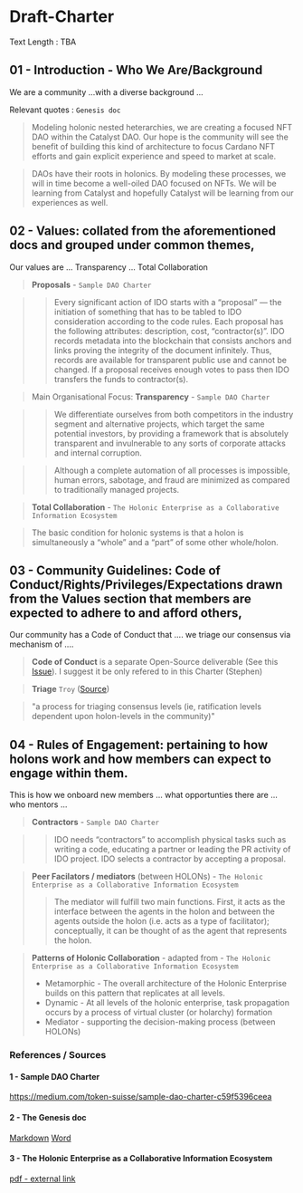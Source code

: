 # Draft-Charter
Text Length : TBA


## 01 - Introduction - Who We Are/Background

We are a community ...with a diverse background ...

Relevant quotes : `Genesis doc`

> Modeling holonic nested heterarchies, we are creating a focused NFT DAO within the Catalyst DAO.  Our hope is the community will see the benefit of building this kind of architecture to focus Cardano NFT efforts and gain explicit experience and speed to market at scale.  

> DAOs have their roots in holonics. By modeling these processes, we will in time become a well-oiled DAO focused on NFTs. We will be learning from Catalyst and hopefully Catalyst will be learning from our experiences as well.


## 02 - Values: collated from the aforementioned docs and grouped under common themes,

Our values are ... Transparency ... Total Collaboration

> **Proposals** - `Sample DAO Charter`

> > Every significant action of IDO starts with a “proposal” — the initiation of something that has to be tabled to IDO consideration according to the code rules. Each proposal has the following attributes: description, cost, “contractor(s)”. IDO records metadata into the blockchain that consists anchors and links proving the integrity of the document infinitely. Thus, records are available for transparent public use and cannot be changed. If a proposal receives enough votes to pass then IDO transfers the funds to contractor(s).

> Main Organisational Focus: **Transparency** - `Sample DAO Charter`

> > We differentiate ourselves from both competitors in the industry segment and alternative projects, which target the same potential investors, by providing a framework that is absolutely transparent and invulnerable to any sorts of corporate attacks and internal corruption.

> > Although a complete automation of all processes is impossible, human errors, sabotage, and fraud are minimized as compared to traditionally managed projects.

> **Total Collaboration**  - `The Holonic Enterprise as a Collaborative Information Ecosystem`

> The basic condition for holonic systems is that a holon is simultaneously a “whole” and a “part” of some other whole/holon.


## 03 - Community Guidelines: Code of Conduct/Rights/Privileges/Expectations drawn from the Values section that members are expected to adhere to and afford others,

Our community has a Code of Conduct that .... we triage our consensus via mechanism of ....

> **Code of Conduct** is a separate Open-Source deliverable (See this [Issue](https://github.com/NFT-DAO/Governance-HOLON/issues/4)). I suggest it be only refered to in this Charter (Stephen)

> **Triage** `Troy` ([Source](https://github.com/NFT-DAO/Governance-HOLON/issues/28#issuecomment-814554494))

> "a process for triaging consensus levels (ie, ratification levels dependent upon holon-levels in the community)" 

## 04 - Rules of Engagement: pertaining to how holons work and how members can expect to engage within them.

This is how we onboard new members ... what opportunties there are ... who mentors ...

> **Contractors** - `Sample DAO Charter`

> > IDO needs “contractors” to accomplish physical tasks such as writing a code, educating a partner or leading the PR activity of IDO project. IDO selects a contractor by accepting a proposal.

> **Peer Facilators / mediators** (between HOLONs) - `The Holonic Enterprise as a Collaborative Information Ecosystem`
> 
> > The mediator will fulfill two main functions. First, it acts as the interface between the agents in the holon and between the agents outside the holon (i.e. acts as a type of facilitator); conceptually, it can be thought of as the agent that represents the holon.
> > 

> **Patterns of Holonic Collaboration** - adapted from - `The Holonic Enterprise as a Collaborative Information Ecosystem`
> * Metamorphic - The overall architecture of the Holonic Enterprise builds on this pattern that replicates at all levels.
> * Dynamic - At all levels of the holonic enterprise, task propagation occurs by a process of virtual cluster (or holarchy) formation
> * Mediator - supporting the decision-making process (between HOLONs)

### References / Sources

####  1 - Sample DAO Charter
https://medium.com/token-suisse/sample-dao-charter-c59f5396ceea

#### 2 - The Genesis doc
[Markdown](https://github.com/NFT-DAO/Governance-HOLON/blob/main/13-Our-Appendix/Documents/2021-02-03-Genesis-Document.md)
[Word](https://github.com/NFT-DAO/Governance-HOLON/files/6261232/GENESIS_OF_NFT_DAO.docx)

#### 3 - The Holonic Enterprise as a Collaborative Information Ecosystem
[pdf - external link](http://theimpactinstitute.org/Projects/FIPA/Holonic-Enterprise-Final.pdf)
